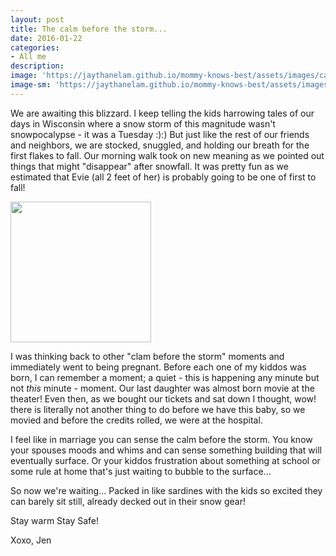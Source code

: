 ```yaml
---
layout: post
title: The calm before the storm...
date: 2016-01-22
categories:
- All me
description:
image: 'https://jaythanelam.github.io/mommy-knows-best/assets/images/calm-storm.jpg'
image-sm: 'https://jaythanelam.github.io/mommy-knows-best/assets/images/calm-storm.jpg'
---
```


We are awaiting this blizzard. I keep telling the kids harrowing tales of our days in Wisconsin where a snow storm of this magnitude wasn't snowpocalypse - it was a Tuesday :):) But just like the rest of our friends and neighbors, we are stocked, snuggled, and holding our breath for the first flakes to fall. Our morning walk took on new meaning as we pointed out things that might "disappear" after snowfall. It was pretty fun as we estimated that Evie (all 2 feet of her) is probably going to be one of first to fall!

<img src="https://jaythanelam.github.io/mommy-knows-best/assets/images/calm-storm-kids.jpeg" style="width: 225px;"/>

I was thinking back to other "clam before the storm" moments and immediately went to being pregnant. Before each one of my kiddos was born, I can remember a moment; a quiet - this is happening any minute but not <em>this</em> minute - moment. Our last daughter was almost born movie at the theater! Even then, as we bought our tickets and sat down I thought, wow! there is literally not another thing to do before we have this baby, so we movied and before the credits rolled, we were at the hospital.

I feel like in marriage you can sense the calm before the storm. You know your spouses moods and whims and can sense something building that will eventually surface. Or your kiddos frustration about something at school or some rule at home that's just waiting to bubble to the surface...

So now we're waiting... Packed in like sardines with the kids so excited they can barely sit still, already decked out in their snow gear!

Stay warm Stay Safe!

Xoxo,
Jen
